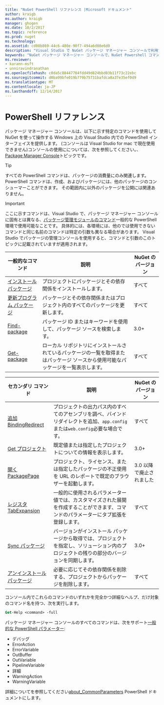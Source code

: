 ```yaml
---
title: "NuGet PowerShell リファレンス |Microsoft ドキュメント"
author: kraigb
ms.author: kraigb
manager: ghogen
ms.date: 10/2/2017
ms.topic: reference
ms.prod: nuget
ms.technology: 
ms.assetid: cd08b869-44c6-480e-90f7-494a6d08e6d0
description: "Visual Studio で NuGet パッケージ マネージャー コンソールで利用できる PowerShell コマンドの完全な参照です。"
keywords: "NuGet パッケージ マネージャー コンソールで、NuGet Powershell コマンドでは、NuGet Powershell リファレンス"
ms.reviewer:
- karann-msft
- unniravindranathan
ms.openlocfilehash: c0da5c88447784fdd49d824bbd03b11f73c22ebc
ms.sourcegitcommit: d0ba99bfe019b779b75731bafdca8a37e35ef0d9
ms.translationtype: MT
ms.contentlocale: ja-JP
ms.lasthandoff: 12/14/2017
---
```

# <a name="powershell-reference"></a>PowerShell リファレンス

パッケージ マネージャー コンソールは、以下に示す特定のコマンドを使用して NuGet を使って操作する Windows 上の Visual Studio 内での PowerShell インターフェイスを提供します。 (コンソールは Visual Studio for mac で現在使用できません)コンソールの使用にについては、次を参照してください。、 [Package Manager Console](../tools/package-manager-console.md)トピックです。

> [!Tip]
> すべての PowerShell コマンドは、パッケージの消費量にのみ関連します。 PowerShell コマンドは、作成、およびパッケージには、他のパッケージのコンシューマーことができます。 その範囲内に以外のパッケージを公開には関連ありません。

> [!Important]
> ここに示すコマンドは、Visual Studio で、パッケージ マネージャー コンソールに固有とは異なる、[パッケージ管理モジュールのコマンド](https://msdn.microsoft.com/powershell/reference/6/packagemanagement/packagemanagement)一般的な PowerShell 環境で使用可能なことです。 具体的には、各環境には、他のでは使用できないコマンドと同じ名前のコマンドは特定の引数も異なる場合があります。 Visual Studio でパッケージの管理コンソールを使用すると、コマンドと引数のこのトピックに記載されていますが適用されます。

| 一般的なコマンド | 説明 | NuGet のバージョン |
| --- | --- | --- |
| [インストール パッケージ](ps-ref-install-package.md) | プロジェクトにパッケージとその依存関係をインストールします。 | すべて |
| [更新プログラム パッケージ](ps-ref-update-package.md) | パッケージとその依存関係またはプロジェクト内のすべてのパッケージを更新します。 | すべて |
| [Find-package](ps-ref-find-package.md) | パッケージ ID またはキーワードを使用して、パッケージ ソースを検索します。 | 3.0+ |
| [Get-package](ps-ref-get-package.md) | ローカル リポジトリにインストールされているパッケージの一覧を取得またはパッケージ ソースから使用可能なパッケージを一覧表示します。 | すべて |

| セカンダリ コマンド | 説明 | NuGet のバージョン |
| --- | --- | --- |
| [追加 BindingRedirect](ps-ref-add-bindingredirect.md) | プロジェクトの出力パス内のすべてのアセンブリを調べ、バインド リダイレクトを追加、`app.config`または`web.config`必要な場合です。 | すべて |
| [Get プロジェクト](ps-ref-get-project.md) | 既定値または指定したプロジェクトについての情報を表示します。 | 3.0+ |
| [開く PackagePage](ps-ref-open-packagepage.md) | プロジェクト、ライセンス、または指定したパッケージの不正使用を URL のレポートで既定のブラウザーを起動します。 | 3.0 以降で廃止されました |
| [レジスタ TabExpansion](ps-ref-register-tabexpansion.md) | 一般的に使用されるパラメーター値では、カスタマイズされた展開を作成することができます、コマンドのパラメーターにタブ拡張を登録します。 | すべて |
| [Sync パッケージ](ps-ref-sync-package.md) | バージョンがインストール パッケージから取得では、プロジェクトを指定し、ソリューション内のプロジェクトの残りの部分のバージョンを同期します。 | 3.0+ |
| [アンインストール パッケージ](ps-ref-uninstall-package.md) | 必要に応じてその依存関係を削除する、プロジェクトからパッケージを削除します。 | すべて |

コンソール内でこれらのコマンドのいずれかを完全かつ詳細なヘルプ、だけ対象のコマンド名を持つ、次を実行します。

```ps
Get-Help <command> -full
```

パッケージ マネージャー コンソールのすべてのコマンドは、次をサポート[一般的な PowerShell パラメーター](http://go.microsoft.com/fwlink/?LinkID=113216):

- デバッグ
- ErrorAction
- ErrorVariable
- OutBuffer
- OutVariable
- PipelineVariable
- 詳細
- WarningAction
- WarningVariable

詳細についてを参照してください[about_CommonParameters](http://go.microsoft.com/fwlink/?LinkID=113216) PowerShell ドキュメントにします。
